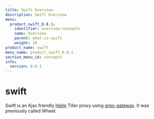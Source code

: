 ```yaml
---
title: Swift Overview
description: Swift Overview
menu:
  product_swift_0.8.1:
    identifier: overview-concepts
    name: Overview
    parent: what-is-swift
    weight: 10
product_name: swift
menu_name: product_swift_0.8.1
section_menu_id: concepts
info:
  version: 0.8.1
---
```


# swift
Swift is an Ajax friendly [Helm](https://github.com/kubernetes/helm) Tiller proxy using [grpc-gateway](https://github.com/grpc-ecosystem/grpc-gateway). It was previously called Wheel.